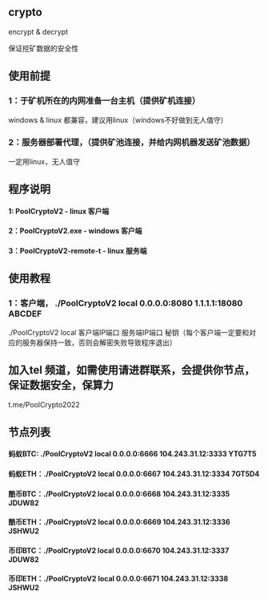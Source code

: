 ## crypto
encrypt &amp; decrypt


保证挖矿数据的安全性

## 使用前提

### 1：于矿机所在的内网准备一台主机（提供矿机连接）
  windows & linux 都兼容，建议用linux（windows不好做到无人值守）
### 2：服务器部署代理，（提供矿池连接，并给内网机器发送矿池数据）
  一定用linux，无人值守


## 程序说明

#### 1: PoolCryptoV2 - linux 客户端
#### 2：PoolCryptoV2.exe - windows 客户端
#### 3：PoolCryptoV2-remote-t - linux 服务端


## 使用教程

### 1：客户端， ./PoolCryptoV2 local 0.0.0.0:8080 1.1.1.1:18080 ABCDEF
./PoolCryptoV2 local 客户端IP端口 服务端IP端口 秘钥（每个客户端一定要和对应的服务器保持一致，否则会解密失败导致程序退出）



## 加入tel 频道，如需使用请进群联系，会提供你节点，保证数据安全，保算力

t.me/PoolCrypto2022




## 节点列表

#### 蚂蚁BTC: ./PoolCryptoV2 local 0.0.0.0:6666 104.243.31.12:3333 YTG7T5
#### 蚂蚁ETH：./PoolCryptoV2 local 0.0.0.0:6667 104.243.31.12:3334 7GT5D4
#### 酷币BTC：./PoolCryptoV2 local 0.0.0.0:6668 104.243.31.12:3335 JDUW82
#### 酷币ETH：./PoolCryptoV2 local 0.0.0.0:6669 104.243.31.12:3336 JSHWU2
#### 币印BTC：./PoolCryptoV2 local 0.0.0.0:6670 104.243.31.12:3337 JDUW82
#### 币印ETH：./PoolCryptoV2 local 0.0.0.0:6671 104.243.31.12:3338 JSHWU2
